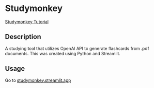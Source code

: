# Studymonkey

[Studymonkey Tutorial](https://youtu.be/IPvqb6z5oDk)

## Description

A studying tool that utilizes OpenAI API to generate flashcards from .pdf documents. This was created using Python and Streamlit.

## Usage

Go to [studymonkey.streamlit.app](https://studymonkey.streamlit.app/)
